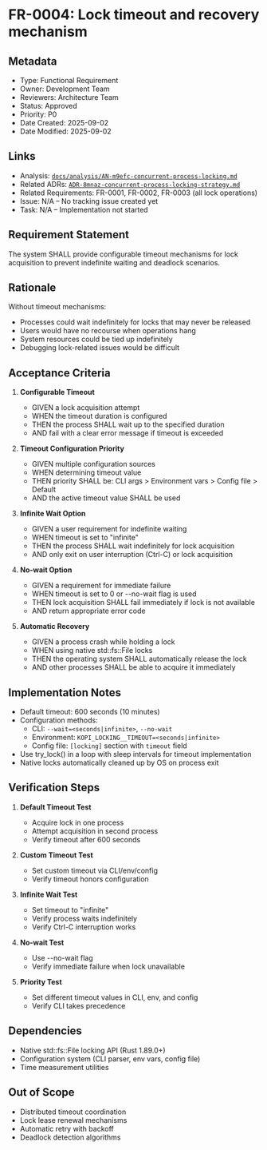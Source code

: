 # FR-0004: Lock timeout and recovery mechanism

## Metadata
- Type: Functional Requirement
- Owner: Development Team
- Reviewers: Architecture Team
- Status: Approved
- Priority: P0
- Date Created: 2025-09-02
- Date Modified: 2025-09-02

## Links
- Analysis: [`docs/analysis/AN-m9efc-concurrent-process-locking.md`](../analysis/AN-m9efc-concurrent-process-locking.md)
- Related ADRs: [`ADR-8mnaz-concurrent-process-locking-strategy.md`](../adr/ADR-8mnaz-concurrent-process-locking-strategy.md)
- Related Requirements: FR-0001, FR-0002, FR-0003 (all lock operations)
- Issue: N/A – No tracking issue created yet
- Task: N/A – Implementation not started

## Requirement Statement

The system SHALL provide configurable timeout mechanisms for lock acquisition to prevent indefinite waiting and deadlock scenarios.

## Rationale

Without timeout mechanisms:
- Processes could wait indefinitely for locks that may never be released
- Users would have no recourse when operations hang
- System resources could be tied up indefinitely
- Debugging lock-related issues would be difficult

## Acceptance Criteria

1. **Configurable Timeout**
   - GIVEN a lock acquisition attempt
   - WHEN the timeout duration is configured
   - THEN the process SHALL wait up to the specified duration
   - AND fail with a clear error message if timeout is exceeded

2. **Timeout Configuration Priority**
   - GIVEN multiple configuration sources
   - WHEN determining timeout value
   - THEN priority SHALL be: CLI args > Environment vars > Config file > Default
   - AND the active timeout value SHALL be used

3. **Infinite Wait Option**
   - GIVEN a user requirement for indefinite waiting
   - WHEN timeout is set to "infinite"
   - THEN the process SHALL wait indefinitely for lock acquisition
   - AND only exit on user interruption (Ctrl-C) or lock acquisition

4. **No-wait Option**
   - GIVEN a requirement for immediate failure
   - WHEN timeout is set to 0 or --no-wait flag is used
   - THEN lock acquisition SHALL fail immediately if lock is not available
   - AND return appropriate error code

5. **Automatic Recovery**
   - GIVEN a process crash while holding a lock
   - WHEN using native std::fs::File locks
   - THEN the operating system SHALL automatically release the lock
   - AND other processes SHALL be able to acquire it immediately

## Implementation Notes

- Default timeout: 600 seconds (10 minutes)
- Configuration methods:
  - CLI: `--wait=<seconds|infinite>`, `--no-wait`
  - Environment: `KOPI_LOCKING__TIMEOUT=<seconds|infinite>`
  - Config file: `[locking]` section with `timeout` field
- Use try_lock() in a loop with sleep intervals for timeout implementation
- Native locks automatically cleaned up by OS on process exit

## Verification Steps

1. **Default Timeout Test**
   - Acquire lock in one process
   - Attempt acquisition in second process
   - Verify timeout after 600 seconds

2. **Custom Timeout Test**
   - Set custom timeout via CLI/env/config
   - Verify timeout honors configuration

3. **Infinite Wait Test**
   - Set timeout to "infinite"
   - Verify process waits indefinitely
   - Verify Ctrl-C interruption works

4. **No-wait Test**
   - Use --no-wait flag
   - Verify immediate failure when lock unavailable

5. **Priority Test**
   - Set different timeout values in CLI, env, and config
   - Verify CLI takes precedence

## Dependencies

- Native std::fs::File locking API (Rust 1.89.0+)
- Configuration system (CLI parser, env vars, config file)
- Time measurement utilities

## Out of Scope

- Distributed timeout coordination
- Lock lease renewal mechanisms
- Automatic retry with backoff
- Deadlock detection algorithms